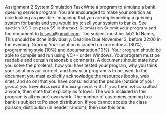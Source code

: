 Assignment 2:System Simulation
Task
Write a program to simulate a bank queuing service program. You are encouraged to make your solution as nice looking as possible. Imagining that you are implementing a queuing system for banks and you would try to sell your system to banks. See section 3.5.3 on page 55 in the text.
Submission
Submit your program and the document to lc.sysu@gmail.com. The subject must be: lab2 Id Name。 This should be done individually.
Deadline
Due November 3, before 22:00 in the evening.
Grading
Your solution is graded on correctness (80%), programming style (10%) and documentation(10%).
Your program should be able to compile and run using VC++ under Windows.
Your program must be readable and contain reasonable comments.
A document should state how you solve the problems, how you have tested your program, why you think your solutions are correct, and how your program is to be used.
In the document you must explicitly acknowledge the resources (books, web sites, and so on) that you have consulted and the people (outside of your group) you have discussed the assignment with. If you have not consulted anyone, then state that explicitly as follows: The work included in this program is all my(our) own work.
The number of customers coming to a bank is subject to Poisson distribution. If you cannot access the class poisson_distribution (in header random), then use this one.
